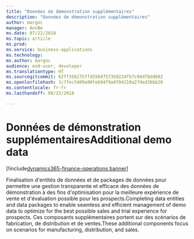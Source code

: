 ```yaml
---
title: "Données de démonstration supplémentaires"
description: "Données de démonstration supplémentaires"
author: margoc
manager: AnnBe
ms.date: 07/22/2018
ms.topic: article
ms.prod: 
ms.service: business-applications
ms.technology: 
ms.author: margoc
audience: end-user, developer
ms.translationtype: HT
ms.sourcegitcommit: 62ff356275ffd55047573b9224fb7c94df8dd602
ms.openlocfilehash: 1c7fec5409a90feb94f9a8f04210a27ded36bb26
ms.contentlocale: fr-fr
ms.lasthandoff: 08/15/2018

---
```

#  <a name="additional-demo-data"></a><span data-ttu-id="f3293-103">Données de démonstration supplémentaires</span><span class="sxs-lookup"><span data-stu-id="f3293-103">Additional demo data</span></span>

[!include[dynamics365-finance-operations banner](../includes/dynamics365-finance-operations.md)]



<span data-ttu-id="f3293-104">Finalisation d'entités de données et de packages de données pour permettre une gestion transparente et efficace des données de démonstration à des fins d'optimisation pour la meilleure expérience de vente et d'évaluation possible pour les prospects.</span><span class="sxs-lookup"><span data-stu-id="f3293-104">Completing data entities and data packages to enable seamless and efficient management of demo data to optimize for the best possible sales and trial experience for prospects.</span></span> <span data-ttu-id="f3293-105">Ces composants supplémentaires portent sur des scénarios de fabrication, de distribution et de ventes.</span><span class="sxs-lookup"><span data-stu-id="f3293-105">These additional components focus on scenarios for manufacturing, distribution, and sales.</span></span>

